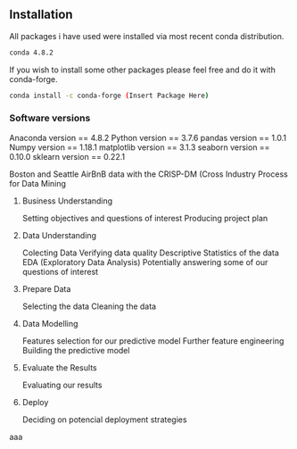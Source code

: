 
## Installation
All packages i have used were installed via most recent conda distribution.
```bash
conda 4.8.2
```
If you wish to install some other packages please feel free and do it with conda-forge.
```bash
conda install -c conda-forge (Insert Package Here)
```
### Software versions
Anaconda version == 4.8.2
Python version == 3.7.6
pandas version == 1.0.1
Numpy version == 1.18.1
matplotlib version == 3.1.3
seaborn version == 0.10.0
sklearn version == 0.22.1

Boston and Seattle AirBnB data with the CRISP-DM (Cross Industry Process for Data Mining



1. Business Understanding

    Setting objectives and questions of interest
    Producing project plan

2. Data Understanding

    Colecting Data
    Verifying data quality
    Descriptive Statistics of the data
    EDA (Exploratory Data Analysis)
    Potentially answering some of our questions of interest

3. Prepare Data

    Selecting the data
    Cleaning the data

4. Data Modelling

    Features selection for our predictive model
    Further feature engineering
    Building the predictive model

5. Evaluate the Results

    Evaluating our results

6. Deploy

    Deciding on potencial deployment strategies


aaa
